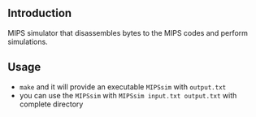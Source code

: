 ## Introduction
MIPS simulator that disassembles bytes to the MIPS codes and perform simulations.

## Usage
- `make` and it will provide an executable `MIPSsim` with `output.txt`
- you can use the `MIPSsim` with `MIPSsim input.txt output.txt` with complete directory